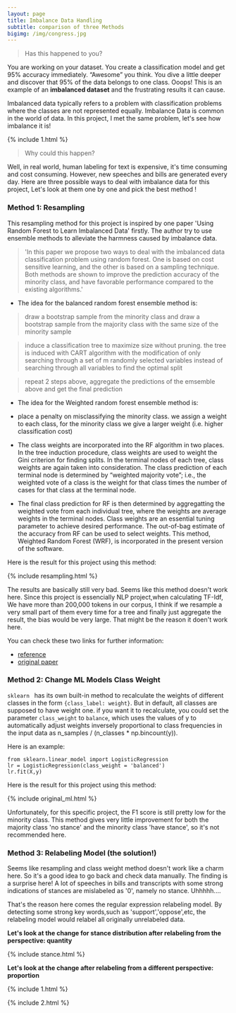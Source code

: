 ```yaml
---
layout: page
title: Imbalance Data Handling
subtitle: comparison of three Methods
bigimg: /img/congress.jpg
---
```


> Has this happened to you?

You are working on your dataset. You create a classification model and get 95% accuracy immediately. “Awesome” you think. You dive a little deeper and discover that 95% of the data belongs to one class. Ooops! This is an example of an **imbalanced dataset** and the frustrating results it can cause.

Imbalanced data typically refers to a problem with classification problems where the classes are not represented equally.
Imbalance Data is common in the world of data. In this project, I met the same problem, let's see how imbalance it is!

{% include 1.html %}

> Why could this happen?

Well, in real world, human labeling for text is expensive, it's time consuming and cost consuming. However, new speeches and bills are generated every day. Here are three possible ways to deal with imbalance data for this project, Let's look at them one by one and pick the best method !

### Method 1: Resampling

This resampling method for this project is inspired by one paper 'Using Random Forest to Learn Imbalanced Data' firstly.
The author try to use ensemble methods to alleviate the harmness caused by imbalance data. 

>'In this paper we propose two ways to deal with the imbalanced data classification problem using random forest. One is based on cost sensitive learning, and the other is based on a sampling technique. Both methods are shown to improve the prediction accuracy of the minority class, and have favorable performance compared to the existing algorithms.'

* The idea for the balanced random forest ensemble method is:

>draw a bootstrap sample from the minority class and draw a bootstrap sample from the majority class with the same size of the minority sample

>induce a classification tree to maximize size without pruning. the tree is induced with CART algorithm with the modification of only searching through a set of m randomly selected variables instead of searching through all variables to find the optimal split

>repeat 2 steps above, aggregate the predictions of the emsemble above and get the final prediction

* The idea for the Weighted random forest ensemble method is:

- place a penalty on misclassifying the minority class. we assign a weight to each class, for the minority class we give a larger weight (i.e. higher classification cost)

- The class weights are incorporated into the RF algorithm in two places. In the tree induction procedure, class weights are used to weight the Gini criterion for finding splits. In the terminal nodes of each tree, class weights are again taken into consideration. The class prediction of each terminal node is determined by “weighted majority vote”; i.e., the weighted vote of a class is the weight for that class times the number of cases for that class at the terminal node.

- The final class prediction for RF is then determined by aggregatting the weighted vote from each individual tree, where the weights are average weights in the terminal nodes. Class weights are an essential tuning parameter to achieve desired performance. The out-of-bag estimate of the accuracy from RF can be used to select weights. This method, Weighted Random Forest (WRF), is incorporated in the present version of the software.

Here is the result for this project using this method:
 
 {% include resampling.html %}
 
 The results are basically still very bad. Seems like this method doesn't work here. Since this project is essencially NLP project,when calculating TF-Idf, We have more than 200,000 tokens in our corpus, I think if we resample a very small part of them every time for a tree and finally just aggregate the result, the bias would be very large. That might be the reason it doen't work here. 

You can check these two links for further information:

* [reference](https://imbalanced-learn.org/en/stable/ensemble.html)
* [original paper](https://statistics.berkeley.edu/sites/default/files/tech-reports/666.pdf)

### Method 2: Change ML Models Class Weight

`sklearn ` has its own built-in method to recalculate the weights of different classes in the form `{class_label: weight}`. 
 But in default, all classes are supposed to have weight one. if you want it to recalculate, you could set the parameter `class_weight` to `balance`, which uses the values of y to automatically adjust weights inversely proportional to class frequencies in the input data as n_samples / (n_classes * np.bincount(y)).
 
 Here is an example:
 ```
 from sklearn.linear_model import LogisticRegression
 lr = LogisticRegression(class_weight = 'balanced')
 lr.fit(X,y)
 ```
 
 Here is the result for this project using this method:
 
 {% include original_ml.html %}
 
Unfortunately, for this specific project, the F1 score is still pretty low for the minority class. This method gives very little improvement for both the majority class 'no stance' and the minority class 'have stance', so it's not recommended here.
 
 
### Method 3: Relabeling Model (the solution!)

Seems like resampling and class weight method doesn't work like a charm here. So it's a good idea to go back and check data manually. The finding is a surprise here! A lot of speeches in bills and transcripts with some strong indications of stances are mislabeled as '0', namely no stance. Uhhhhh....

That's the reason here comes the regular expression relabeling model. By detecting some strong key words,such as 'support','oppose',etc, the relabeling model would relabel all originally unrelabeled data.

**Let's look at the change for stance distribution after relabeling from the perspective: quantity**


{% include stance.html %}

**Let's look at the change after relabeling from a different perspective: proportion**

{% include 1.html %}

{% include 2.html %}
